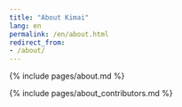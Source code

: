 ```yaml
---
title: "About Kimai"
lang: en
permalink: /en/about.html
redirect_from: 
- /about/
---
```

 
{% include pages/about.md %}

{% include pages/about_contributors.md %} 
